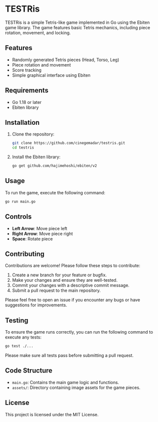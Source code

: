 # TESTRis

TESTRis is a simple Tetris-like game implemented in Go using the Ebiten game library. The game features basic Tetris mechanics, including piece rotation, movement, and locking.

## Features

- Randomly generated Tetris pieces (Head, Torso, Leg)
- Piece rotation and movement
- Score tracking
- Simple graphical interface using Ebiten

## Requirements

- Go 1.18 or later
- Ebiten library

## Installation

1. Clone the repository:

   ```bash
   git clone https://github.com/cinegemadar/testris.git
   cd testris
   ```

2. Install the Ebiten library:

   ```bash
   go get github.com/hajimehoshi/ebiten/v2
   ```

## Usage

To run the game, execute the following command:

```bash
go run main.go
```

## Controls

- **Left Arrow**: Move piece left
- **Right Arrow**: Move piece right
- **Space**: Rotate piece

## Contributing

Contributions are welcome! Please follow these steps to contribute:

1. Create a new branch for your feature or bugfix.
2. Make your changes and ensure they are well-tested.
3. Commit your changes with a descriptive commit message.
4. Submit a pull request to the main repository.

Please feel free to open an issue if you encounter any bugs or have suggestions for improvements.

## Testing

To ensure the game runs correctly, you can run the following command to execute any tests:

```bash
go test ./...
```

Please make sure all tests pass before submitting a pull request.

## Code Structure

- `main.go`: Contains the main game logic and functions.
- `assets/`: Directory containing image assets for the game pieces.

## License

This project is licensed under the MIT License.
